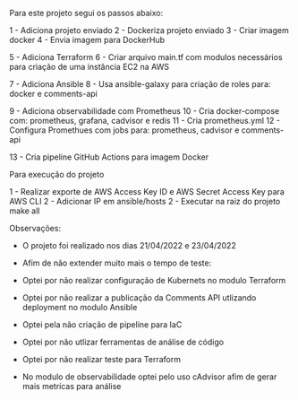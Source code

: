 Para este projeto segui os passos abaixo:

1 - Adiciona projeto enviado
2 - Dockeriza projeto enviado
3 - Criar imagem docker
4 - Envia imagem para DockerHub

5 - Adiciona Terraform
6 - Criar arquivo main.tf com modulos necessários para criação de uma instância EC2 na AWS

7 - Adiciona Ansible
8 - Usa ansible-galaxy para criação de roles para: docker e comments-api

9 - Adiciona observabilidade com Prometheus
10 - Cria docker-compose com: prometheus, grafana, cadvisor e redis
11 - Cria prometheus.yml
12 - Configura Promethues com jobs para: prometheus, cadvisor e comments-api

13 - Cria pipeline GitHub Actions para imagem Docker

Para execução do projeto

1 - Realizar exporte de AWS Access Key ID e AWS Secret Access Key para AWS CLI
2 - Adicionar IP em ansible/hosts
2 - Executar na raiz do projeto make all


Observações:
- O projeto foi realizado nos dias 21/04/2022 e 23/04/2022
- Afim de não extender muito mais o tempo de teste:

- Optei por não realizar configuração de Kubernets no modulo Terraform
- Optei por não realizar a publicação da Comments API utlizando deployment no modulo Ansible
- Optei pela não criação de pipeline para IaC
- Optei por não utlizar ferramentas de análise de código
- Optei por não realizar teste para Terraform


- No modulo de observabilidade optei pelo uso cAdvisor afim de gerar mais metrícas para análise


